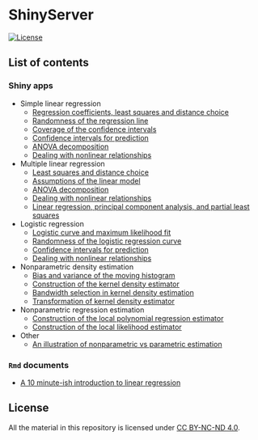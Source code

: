 ShinyServer
===========

[![License](https://img.shields.io/badge/license-CC_BY--NC--ND_4.0-blue.svg)](https://creativecommons.org/licenses/by-nc-nd/4.0/)

## List of contents

### Shiny apps

* Simple linear regression
	* [Regression coefficients, least squares and distance choice](https://shinyserv.es/shiny/least-squares)
	* [Randomness of the regression line](https://shinyserv.es/shiny/lm-random)
	* [Coverage of the confidence intervals](https://shinyserv.es/shiny/ci-random)
	* [Confidence intervals for prediction](https://shinyserv.es/shiny/ci-prediction)
	* [ANOVA decomposition](https://shinyserv.es/shiny/anova)
	* [Dealing with nonlinear relationships](https://shinyserv.es/shiny/non-linear)
* Multiple linear regression
	* [Least squares and distance choice](https://shinyserv.es/shiny/least-squares-3D)
	* [Assumptions of the linear model](https://shinyserv.es/shiny/assump-lm-3D)
	* [ANOVA decomposition](https://shinyserv.es/shiny/anova-3D)
	* [Dealing with nonlinear relationships](https://shinyserv.es/shiny/mult-non-linear)
	* [Linear regression, principal component analysis, and partial least squares](https://shinyserv.es/shiny/plsr)
* Logistic regression
	* [Logistic curve and maximum likelihood fit](https://shinyserv.es/shiny/log-maximum-likelihood)
	* [Randomness of the logistic regression curve](https://shinyserv.es/shiny/log-random)
	* [Confidence intervals for prediction](https://shinyserv.es/shiny/log-ci-prediction)
	* [Dealing with nonlinear relationships](https://shinyserv.es/shiny/log-non-linear)
* Nonparametric density estimation
	* [Bias and variance of the moving histogram](https://shinyserv.es/shiny/bias-var-movhist/)
	* [Construction of the kernel density estimator](https://shinyserv.es/shiny/kde/)
	* [Bandwidth selection in kernel density estimation](https://shinyserv.es/shiny/kde-bwd/)
	* [Transformation of kernel density estimator](https://shinyserv.es/shiny/kde-transf/)
* Nonparametric regression estimation
	* [Construction of the local polynomial regression estimator](https://shinyserv.es/shiny/kreg/)
	* [Construction of the local likelihood estimator](https://shinyserv.es/shiny/loclik/)
* Other
	* [An illustration of nonparametric vs parametric estimation](https://shinyserv.es/shiny/dist-mse/)

### `Rmd` documents

* [A 10 minute-ish introduction to linear regression](https://shinyserv.es/shiny/10min-lin-reg/)

## License

All the material in this repository is licensed under [CC BY-NC-ND 4.0](https://creativecommons.org/licenses/by-nc-nd/4.0/).
